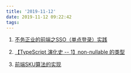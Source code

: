 ```yaml
---
title: '2019-11-12'
date: 2019-11-12 09:22:42
tags:
---
```


1. [不务正业的前端之SSO（单点登录）实践](https://juejin.im/post/5b51f39b5188251a9f24a264)

2. [【TypeScript 演化史 -- 1】non-nullable 的类型](https://juejin.im/post/5dc9f3f5e51d455fc74a28fa)

3. [前端SKU算法的实现](https://juejin.im/post/5dc81ea36fb9a04a6f0fec28)
